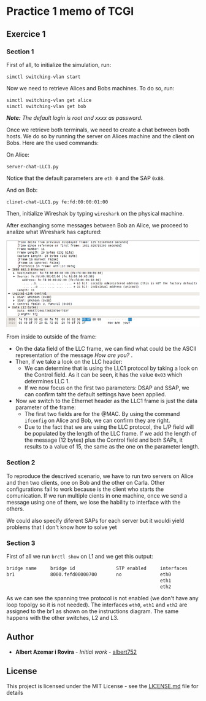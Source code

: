 # Practice 1 memo of TCGI

## Exercice 1
### Section 1
First of all, to initialize the simulation, run:
```
simctl switching-vlan start
```

Now we need to retrieve Alices and Bobs machines. To do so, run:
```
simctl switching-vlan get alice
simctl switching-vlan get bob
```
***Note:*** _The default login is root and xxxx as password._

Once we retrieve both terminals, we need to create a chat between both hosts.
We do so by running the server on Alices machine and the client on Bobs. Here
are the used commands:

On Alice:
```
server-chat-LLC1.py
```
Notice that the default parameters are `eth 0` and the SAP `0x88`.

And on Bob:
```
clinet-chat-LLC1.py fe:fd:00:00:01:00 
```

Then, initialize Wireshak by typing `wireshark` on the physical machine.

After exchanging some messages between Bob an Alice, we proceed to analize what
Wireshark has captured:

![Image 1](./images/scrot_1.png)

From inside to outside of the frame:

* On the data field of the LLC frame, we can find what could be the ASCII
	representation of the message _How are you?_ .
* Then, if we take a look on the LLC header: 
	* We can determine that is using the LLC1 protocol by taking a look on 
		the Control field. As it can be seen, it has the value `0x03` which determines LLC
		1.
	* If we now focus on the first two parameters: DSAP and SSAP, we can
		confirm taht the default settings have been applied.
* Now we switch to the Ethernet header as the LLC1 frame is just the data
	parameter of the frame:
	* The first two fields are for the @MAC. By using the command `ifconfig` on
		Alice and Bob, we can confirm they are right.
	* Due to the fact that we are using the LLC protocol, the L/P field will be
		populated by the length of the LLC frame. If we add the length of the
		message (12 bytes) plus the Control field and both SAPs, it results to
		a value of 15, the same as the one on the parameter length.
	
### Section 2
To reproduce the descrived scenario, we have to run two servers on Alice and
then two clients, one on Bob and the other on Carla. Other configurations fail
to work because is the client who starts the comunication. If we run
multiple cients in one machine, once we send a message using one of them, we
lose the hability to interface with the others. 

We could also specify diferent SAPs for each server but it wouldi yield
problems that I don't know how to solve yet

### Section 3
First of all we run `brctl show` on L1 and we get this output:

```
bridge name     bridge id               STP enabled     interfaces
br1             8000.fefd00000700       no              eth0
                                                        eth1
                                                        eth2
```
As we can see the spanning tree protocol is not enabled (we don't have any loop
topolgy so it is not needed). The interfaces `eth0`, `eth1` and `eth2` are
assigned to the br1 as shown on the instructions diagram. The same happens with
the other switches, L2 and L3.


## Author

* **Albert Azemar i Rovira** - *Initial work* -
	[albert752](https://github.com/albert752)

## License

This project is licensed under the MIT License - see the
[LICENSE.md](../LICENSE.md) file for details

